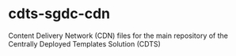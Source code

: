 # cdts-sgdc-cdn
Content Delivery Network (CDN) files for the main repository of the Centrally Deployed Templates Solution (CDTS)
